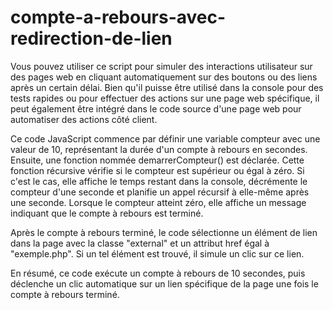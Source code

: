 # compte-a-rebours-avec-redirection-de-lien

Vous pouvez utiliser ce script pour simuler des interactions utilisateur sur des pages web en cliquant automatiquement sur des boutons ou des liens après un certain délai. Bien qu'il puisse être utilisé dans la console pour des tests rapides ou pour effectuer des actions sur une page web spécifique, il peut également être intégré dans le code source d'une page web pour automatiser des actions côté client.

Ce code JavaScript commence par définir une variable compteur avec une valeur de 10, représentant la durée d'un compte à rebours en secondes. Ensuite, une fonction nommée demarrerCompteur() est déclarée. Cette fonction récursive vérifie si le compteur est supérieur ou égal à zéro. Si c'est le cas, elle affiche le temps restant dans la console, décrémente le compteur d'une seconde et planifie un appel récursif à elle-même après une seconde. Lorsque le compteur atteint zéro, elle affiche un message indiquant que le compte à rebours est terminé.

Après le compte à rebours terminé, le code sélectionne un élément de lien dans la page avec la classe "external" et un attribut href égal à "exemple.php". Si un tel élément est trouvé, il simule un clic sur ce lien.

En résumé, ce code exécute un compte à rebours de 10 secondes, puis déclenche un clic automatique sur un lien spécifique de la page une fois le compte à rebours terminé.

